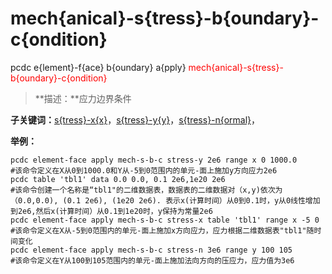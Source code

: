 # mech{anical}-s{tress}-b{oundary}-c{ondition}
pcdc e{lement}-f{ace} b{oundary} a{pply} <span style='color: red;'>mech{anical}-s{tress}-b{oundary}-c{ondition}</span>
> **描述：**应力边界条件

**子关键词：**[s{tress}-x{x}](e{lement}-f{ace}/b{oundary}/a{pply}/mech{anical}-s{tress}-b{oundary}-c{ondition}/s{tress}-x{x}/)，[s{tress}-y{y}](e{lement}-f{ace}/b{oundary}/a{pply}/mech{anical}-s{tress}-b{oundary}-c{ondition}/s{tress}-y{y}/)，[s{tress}-n{ormal}](e{lement}-f{ace}/b{oundary}/a{pply}/mech{anical}-s{tress}-b{oundary}-c{ondition}/s{tress}-n{ormal}/)，


**举例：**
```
pcdc element-face apply mech-s-b-c stress-y 2e6 range x 0 1000.0
#该命令定义在X从0到1000.0和Y从-5到0范围内的单元-面上施加y方向应力2e6
pcdc table 'tbl1' data 0.0 0.0, 0.1 2e6,1e20 2e6
#该命令创建一个名称是“tbl1"的二维数据表，数据表的二维数据对（x,y)依次为（0.0,0.0), (0.1 2e6), (1e20 2e6). 表示x(计算时间）从0到0.1时，y从0线性增加到2e6,然后x(计算时间）从0.1到1e20时，y保持为常量2e6
pcdc element-face apply mech-s-b-c stress-x table 'tbl1' range x -5 0
#该命令定义在X从-5到0范围内的单元-面上施加x方向应力，应力根据二维数据表"tbl1"随时间变化
pcdc element-face apply mech-s-b-c stress-n 3e6 range y 100 105
#该命令定义在Y从100到105范围内的单元-面上施加法向方向的压应力，应力值为3e6

```
